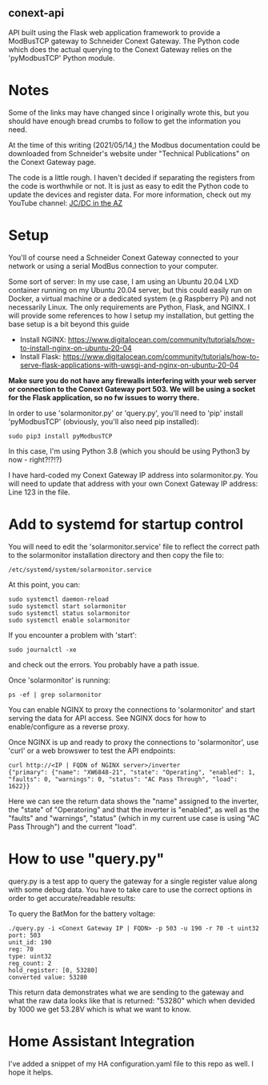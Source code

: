 ## conext-api

API built using the Flask web application framework to provide a ModBusTCP gateway to Schneider Conext Gateway.  The Python code which does the actual querying to the Conext Gateway relies on the 'pyModbusTCP' Python module.

# Notes
Some of the links may have changed since I originally wrote this, but you should have enough bread crumbs to follow to get the information you need.

At the time of this writing (2021/05/14,) the Modbus documentation could be downloaded from Schneider's website under "Technical Publications" on the Conext Gateway page.

The code is a little rough.  I haven't decided if separating the registers from the code is worthwhile or not.  It is just as easy to edit the Python code to update the devices and register data.  For more information, check out my YouTube channel:
[JC/DC in the AZ](https://www.youtube.com/channel/UC8_TU2g-Yl1oMCts3pkXCbQ)

# Setup
You'll of course need a Schneider Conext Gateway connected to your network or using a serial ModBus connection to your computer.

Some sort of server: In my use case, I am using an Ubuntu 20.04 LXD container running on my Ubuntu 20.04 server, but this could easily run on Docker, a virtual machine or a dedicated system (e.g Raspberry Pi) and not necessarily Linux.  The only requirements are Python, Flask, and NGINX.  I will provide some references to how I setup my installation, but getting the base setup is a bit beyond this guide

- Install NGINX: https://www.digitalocean.com/community/tutorials/how-to-install-nginx-on-ubuntu-20-04
- Install Flask: https://www.digitalocean.com/community/tutorials/how-to-serve-flask-applications-with-uwsgi-and-nginx-on-ubuntu-20-04

**Make sure you do not have any firewalls interfering with your web server or connection to the Conext Gateway port 503.  We will be using a socket for the Flask application, so no fw issues to worry there.**

In order to use 'solarmonitor.py' or 'query.py', you'll need to 'pip' install 'pyModbusTCP' (obviously, you'll also need pip installed):
```
sudo pip3 install pyModbusTCP
```
In this case, I'm using Python 3.8 (which you should be using Python3 by now - right?!?!?)

I have hard-coded my Conext Gateway IP address into solarmonitor.py.  You will need to update that address with your own Conext Gateway IP address: Line 123 in the file.

# Add to systemd for startup control
You will need to edit the 'solarmonitor.service' file to reflect the correct path to the solarmonitor installation directory and then copy the file to:
```
/etc/systemd/system/solarmonitor.service
```
At this point, you can:
```
sudo systemctl daemon-reload
sudo systemctl start solarmonitor
sudo systemctl status solarmonitor
sudo systemctl enable solarmonitor
```
If you encounter a problem with 'start':
```
sudo journalctl -xe
```
and check out the errors.  You probably have a path issue.

Once 'solarmonitor' is running:
```
ps -ef | grep solarmonitor
```
You can enable NGINX to proxy the connections to 'solarmonitor' and start serving the data for API access.  See NGINX docs for how to enable/configure as a reverse proxy.

Once NGINX is up and ready to proxy the connections to 'solarmonitor', use 'curl' or a web browswer to test the API endpoints:
```
curl http://<IP | FQDN of NGINX server>/inverter
{"primary": {"name": "XW6848-21", "state": "Operating", "enabled": 1, "faults": 0, "warnings": 0, "status": "AC Pass Through", "load": 1622}}
```
Here we can see the return data shows the "name" assigned to the inverter, the "state" of "Operatoring" and that the inverter is "enabled", as well as the "faults" and "warnings", "status" (which in my current use case is using "AC Pass Through") and the current "load".

# How to use "query.py"
query.py is a test app to query the gateway for a single register value along with some debug data.  You have to take care to use the correct options in order to get accurate/readable results:

To query the BatMon for the battery voltage:
```
./query.py -i <Conext Gateway IP | FQDN> -p 503 -u 190 -r 70 -t uint32
port: 503
unit_id: 190
reg: 70
type: uint32
reg_count: 2
hold_register: [0, 53280]
converted value: 53280
```

This return data demonstrates what we are sending to the gateway and what the raw data looks like that is returned: "53280" which when devided by 1000 we get 53.28V which is what we want to know.

# Home Assistant Integration
I've added a snippet of my HA configuration.yaml file to this repo as well.  I hope it helps.

